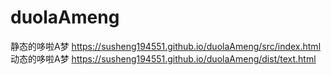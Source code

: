 # duolaAmeng
静态的哆啦A梦
https://susheng194551.github.io/duolaAmeng/src/index.html
动态的哆啦A梦
https://susheng194551.github.io/duolaAmeng/dist/text.html
